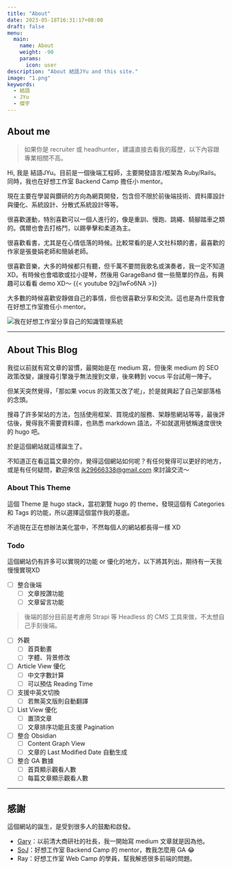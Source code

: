 ```yaml
---
title: "About"
date: 2023-05-18T16:31:17+08:00
draft: false
menu:
  main:
    name: About
    weight: -90
    params:
      icon: user
description: "About 結語JYu and this site."
image: "1.png"
keywords:
  - 結語
  - JYu
  - 傑宇
---
```


## About me

> 如果你是 recruiter 或 headhunter，建議直接去看我的履歷，以下內容跟專業相關不高。

Hi, 我是 結語JYu。目前是一個後端工程師，主要開發語言/框架為 Ruby/Rails。 同時，我也在好想工作室 Backend Camp 擔任小 mentor。

現在主要在學習與鑽研的方向為網頁開發，包含但不限於前後端技術、資料庫設計與優化、系統設計、分散式系統設計等等。

很喜歡運動，特別喜歡可以一個人進行的，像是重訓、慢跑、跳繩、騎腳踏車之類的。偶爾也會去打格鬥，以踢拳擊和柔道為主。

很喜歡看書，尤其是在心情低落的時候。比較常看的是人文社科類的書，最喜歡的作家是張曼娟老師和簡媜老師。

很喜歡音樂，大多的時候都只有聽，但千萬不要問我歌名或演奏者，我一定不知道XD。有時候也會唱歌或拉小提琴，然後用 GarageBand 做一些簡單的作品，有興趣可以看看 demo XD～
{{< youtube 92jj1wFo6NA >}}

大多數的時候喜歡安靜做自己的事情，但也很喜歡分享和交流。這也是為什麼我會在好想工作室擔任小 mentor。

![我在好想工作室分享自己的知識管理系統](2.png)

---

## About This Blog

我從以前就有寫文章的習慣，最開始是在 medium 寫，但後來 medium 的 SEO 政策改變，讓搜尋引擎幾乎無法搜到文章，後來轉到 vocus 平台試用一陣子。

但某天突然覺得，「那如果 vocus 的政策又改了呢」，於是就興起了自己架部落格的念頭。

搜尋了許多架站的方法，包括使用框架、買現成的服務、架靜態網站等等，最後評估後，覺得我不需要資料庫，也熟悉 markdown 語法，不如就選用號稱速度很快的 hugo 吧。

於是這個網站就這樣誕生了。

不知道正在看這篇文章的你，覺得這個網站如何呢？有任何覺得可以更好的地方，或是有任何疑問，歡迎來信 jk29666338@gmail.com 來討論交流～

### About This Theme

這個 Theme 是 hugo stack，當初瀏覽 hugo 的 theme，發現這個有 Categories 和 Tags 的功能，所以選擇這個當作我的基底。

不過現在正在想辦法美化當中，不然每個人的網站都長得一樣 XD

### Todo
這個網站仍有許多可以實現的功能 or 優化的地方，以下將其列出，期待有一天我慢慢實現XD

- [ ] 整合後端
  - [ ] 文章按讚功能
  - [ ] 文章留言功能
> 後端的部分目前是考慮用 Strapi 等 Headless 的 CMS 工具來做，不太想自己手刻後端。
- [ ] 外觀
  - [ ] 首頁動畫
  - [ ] 字體、背景修改
- [ ] Article View 優化
  - [ ] 中文字數計算
  - [ ] 可以預估 Reading Time
- [ ] 支援中英文切換
  - [ ] 若無英文版則自動翻譯
- [ ] List View 優化
  - [ ] 置頂文章
  - [ ] 文章排序功能且支援 Pagination
- [ ] 整合 Obsidian
  - [ ] Content Graph View 
  - [ ] 文章的 Last Modified Date 自動生成
- [ ] 整合 GA 數據
  - [ ] 首頁顯示觀看人數
  - [ ] 每篇文章顯示觀看人數
---

## 感謝
這個網站的誕生，是受到很多人的鼓勵和啟發。

- [Gary](https://www.linkedin.com/in/tzushenghung/)：以前清大商研社的社長，我一開始寫 medium 文章就是因為他。
- [SoJ](https://soj0825.github.io/)：好想工作室 Backend Camp 的 mentor，教我怎麼用 GA 😂
- Ray：好想工作室 Web Camp 的學員，幫我解惑很多前端的問題。

